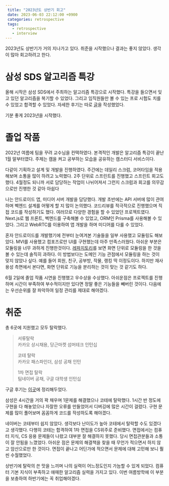 ```yaml
---
 title: "2023년도 상반기 회고"
 date: 2023-06-03 22:12:00 +0900
 categories: retrospective
 tags:
   - retrospective
   - interview
---
```


2023년도 상반기가 거의 지나가고 있다. 취준을 시작했으나 결과는 좋지 않았다. 생각이 많아 회고하려고 한다.

# 삼성 SDS 알고리즘 특강

올해 시작은 삼성 SDS에서 주최하는 알고리즘 특강으로 시작했다. 특강을 들으면서 잊고 있던 알고리즘을 복기할 수 있었다.
그리고 임직원들만 볼 수 있는 프로 시험도 치를 수 있었고 합격할 수 있었다.
자세한 후기는 따로 [글](https://jja08111.github.io/algorithm/samsung-sds-algorithm/)을 작성했었다.

기분 좋게 2023년을 시작했다.

# 졸업 작품

2022년 여름에 팀을 꾸려 교수님을 컨택하였다. 본격적인 개발은 알고리즘 특강이 끝난 1월 말부터였다.
주제는 캠을 켜고 공부하는 모습을 공유하는 캠스터디 서비스이다.

다같이 기획하고 설계 및 개발을 진행하였다. 주간에는 데일리 스크럼, 코어타임을 적용해보며 소통을 많이 하려고 노력했다.
2주 단위로 스프린트를 진행했고 스프린트 회고도 했다. 4월정도 되니까 서로 담당하는 작업이 나뉘어져서 그런지 스크럼과 회고를 의무감으로만 진행한 것 같아 아쉽다

나는 안드로이드 앱, 미디어 서버 개발을 담당했다. 개발 초반에는 API 서버에 많이 관여하며 벡엔드 설계를 어떻게 할 지 많이 논의했다. 코드리뷰를 적극적으로 진행했으며 직접 코드를 작성하기도 했다.
여러므로 다양한 경험을 할 수 있었던 프로젝트였다. Next.js로 웹 프론트, 벡엔드를 구축해볼 수 있었고, ORM인 Prisma를 사용해볼 수 있었다.
그리고 WebRTC를 이용하여 앱 개발을 하며 미디어를 다룰 수 있었다.

혼자 안드로이드를 개발했기에 전부터 눈여겨본 기술들을 일부 사용했고 모듈링도 해보았다. MVI를 사용했고 컴포즈로만 UI를 구현했는데 아주 만족스러웠다. 아쉬운 부분은 모듈링을 너무 과하게 진행한것이다.
[레파지토리](https://github.com/Foundy-LLC/camstudy-android)를 보면 화면 단위로 모듈링을 한 것을 볼 수 있는데 솔직히 과하다. 이 방법보다는 도메인 기능 관점에서 모듈링을 하는 것이 맞지 않았나 싶다. 예를 들어 회원, 친구, 공부방, 작물, 랭킹 딱 이정도이다. 하지만 재사용성 측면에서 본다면, 화면 단위로 기능을 분리하는 것이 맞는 것 같기도 하다.

6월 2일에 졸업 작품 시연을 진행했고 우수상을 수상했다. 아쉬운점은 프로젝트를 진행하며 시간이 부족하여 부수적이지만 있다면 정말 좋은 기능들을 빼버린 것이다. 다음에는 우선순위를 잘 파악하여 일정 관리를 제대로 해야겠다.

# 취준

총 6곳에 지원했고 모두 탈락했다.

> 서류탈락  
> 카카오 상시채용, 당근마켓 섬머테크 인턴십
>
> 코테 탈락  
> 카카오 패스파인더, 삼성 공채 인턴
>
> 1차 면접 탈락  
> 팀네이버 공채, 구글 대학생 인턴십

구글 후기는 [이곳](https://jja08111.github.io/interview/google-korea-internship-application/)에 정리해두었다.

삼성은 4시간을 거의 꽉 채우며 1문제를 해결했으나 코테에 탈락했다. 1시간 반 정도에 구현을 다 해놓았으나 자잘한 오류를 만들었어서 디버깅에 많은 시간이 걸렸다. 구현 문제를 많이 풀어보며 꼼꼼하게 코드를 작성하도록 해야겠다.

네이버는 코테부터 쉽지 않았다. 생각보다 난이도가 높아 코테에서 탈락할 수도 있겠다고 생각했다. 다행히 코테는 합격하여 1차 면접을 CS위주로 준비했다. 면접에서는 컴퓨터 지식, CS 응용 문제들이 나왔고 대부분 잘 해결하지 못했다.
당시 면접관분들과 소통이 잘 안됨을 느꼈었다. 아쉬운 점은 문제의 해결책을 찾을 때 무언가 적으면서 하지 않고 암산으로만 한 것이다. 면접이 끝나고 어딘가에 적으면서 문제에 대해 고민해 보니 훨씬 수월했었다.

상반기에 탈락의 쓴 맛을 느끼며 나의 실력이 어느정도인지 가늠할 수 있게 되었다. 컴퓨터 기본 지식이 부족하고 애매한 알고리즘 실력을 가지고 있다. 이번 여름방학에 이 부분을 보충하여 하반기에는 꼭 취업해야겠다.
